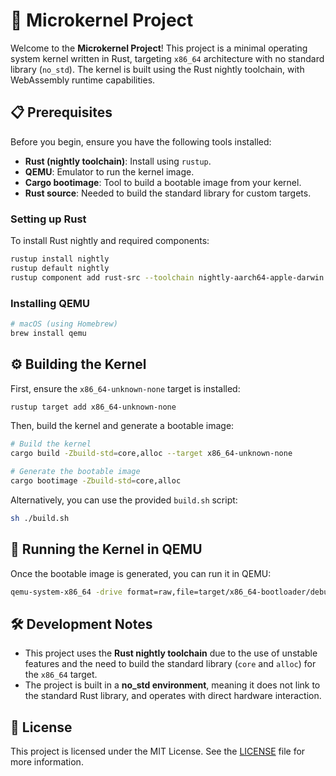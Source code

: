
# 🚀 Microkernel Project

Welcome to the **Microkernel Project**! This project is a minimal operating system kernel written in Rust, targeting `x86_64` architecture with no standard library (`no_std`). The kernel is built using the Rust nightly toolchain, with WebAssembly runtime capabilities.

## 📋 Prerequisites

Before you begin, ensure you have the following tools installed:

- **Rust (nightly toolchain)**: Install using `rustup`.
- **QEMU**: Emulator to run the kernel image.
- **Cargo bootimage**: Tool to build a bootable image from your kernel.
- **Rust source**: Needed to build the standard library for custom targets.

### Setting up Rust

To install Rust nightly and required components:

```bash
rustup install nightly
rustup default nightly
rustup component add rust-src --toolchain nightly-aarch64-apple-darwin
```

### Installing QEMU

```bash
# macOS (using Homebrew)
brew install qemu
```

## ⚙️ Building the Kernel

First, ensure the `x86_64-unknown-none` target is installed:

```bash
rustup target add x86_64-unknown-none
```

Then, build the kernel and generate a bootable image:

```bash
# Build the kernel
cargo build -Zbuild-std=core,alloc --target x86_64-unknown-none

# Generate the bootable image
cargo bootimage -Zbuild-std=core,alloc
```

Alternatively, you can use the provided `build.sh` script:

```bash
sh ./build.sh
```

## 🚀 Running the Kernel in QEMU

Once the bootable image is generated, you can run it in QEMU:

```bash
qemu-system-x86_64 -drive format=raw,file=target/x86_64-bootloader/debug/bootimage-microkernel.bin
```

## 🛠️ Development Notes

- This project uses the **Rust nightly toolchain** due to the use of unstable features and the need to build the standard library (`core` and `alloc`) for the `x86_64` target.
- The project is built in a **no_std environment**, meaning it does not link to the standard Rust library, and operates with direct hardware interaction.

## 📜 License

This project is licensed under the MIT License. See the [LICENSE](LICENSE) file for more information.
